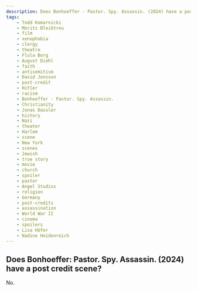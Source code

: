 ```yaml
---
description: Does Bonhoeffer - Pastor. Spy. Assassin. (2024) have a post credit scene?
tags: 
    - Todd Komarnicki
    - Moritz Bleibtreu
    - film
    - xenophobia
    - clergy
    - theatre
    - Flula Borg
    - August Diehl
    - faith
    - antisemitism
    - David Jonsson
    - post-credit
    - Hitler
    - racism
    - Bonhoeffer - Pastor. Spy. Assassin.
    - Christianity
    - Jonas Dassler
    - history
    - Nazi
    - theater
    - Harlem
    - scene
    - New York
    - scenes
    - Jewish
    - true story
    - movie
    - church
    - spoiler
    - pastor
    - Angel Studios
    - religion
    - Germany
    - post-credits
    - assassination
    - World War II
    - cinema
    - spoilers
    - Lisa Höfer
    - Nadine Heidenreich
---
```


## Does Bonhoeffer: Pastor. Spy. Assassin. (2024) have a post credit scene?

No.
